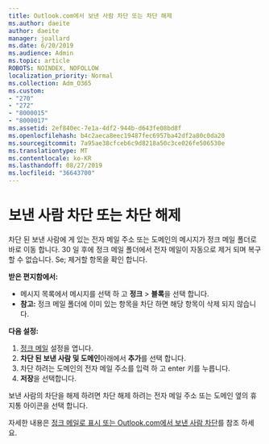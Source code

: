 ```yaml
---
title: Outlook.com에서 보낸 사람 차단 또는 차단 해제
ms.author: daeite
author: daeite
manager: joallard
ms.date: 6/20/2019
ms.audience: Admin
ms.topic: article
ROBOTS: NOINDEX, NOFOLLOW
localization_priority: Normal
ms.collection: Adm_O365
ms.custom:
- "270"
- "272"
- "8000015"
- "8000017"
ms.assetid: 2ef840ec-7e1a-4df2-944b-d643fe08bd8f
ms.openlocfilehash: b4c2aeca8eec19487fec6957ba42df2a80c0da20
ms.sourcegitcommit: 7a95ae38cfceb6c9d8218a50c3ce026fe506530e
ms.translationtype: MT
ms.contentlocale: ko-KR
ms.lasthandoff: 08/27/2019
ms.locfileid: "36643700"
---
```

# <a name="block-or-unblock-senders"></a>보낸 사람 차단 또는 차단 해제

차단 된 보낸 사람에 게 있는 전자 메일 주소 또는 도메인의 메시지가 정크 메일 폴더로 바로 이동 합니다. 30 일 후에 정크 메일 폴더에서 전자 메일이 자동으로 제거 되며 복구할 수 없습니다. Se; 제거할 항목을 확인 합니다.

**받은 편지함에서:**

- 메시지 목록에서 메시지를 선택 하 고 **정크** > **블록**을 선택 합니다.
- **참고:** 정크 메일 폴더에 이미 있는 항목을 차단 하면 해당 항목이 삭제 되지 않습니다.

**다음 설정:**

1. [정크 메일](https://outlook.live.com/mail/options/mail/junkEmail) 설정을 엽니다.
2. **차단 된 보낸 사람 및 도메인**아래에서 **추가**를 선택 합니다.
3. 차단 하려는 도메인의 전자 메일 주소를 입력 하 고 enter 키를 누릅니다.
4. **저장**을 선택합니다.

보낸 사람의 차단을 해제 하려면 차단 해제 하려는 전자 메일 주소 또는 도메인 옆의 휴지통 아이콘을 선택 합니다.

자세한 내용은 [정크 메일로 표시 또는 Outlook.com에서 보낸 사람 차단](https://support.office.com/article/a3ece97b-82f8-4a5e-9ac3-e92fa6427ae4?wt.mc_id=Office_Outlook_com_Alchemy)를 참조 하세요.
